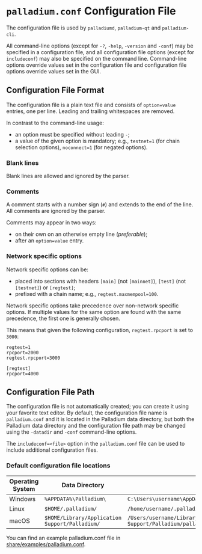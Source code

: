 # `palladium.conf` Configuration File

The configuration file is used by `palladiumd`, `palladium-qt` and `palladium-cli`.

All command-line options (except for `-?`, `-help`, `-version` and `-conf`) may be specified in a configuration file, and all configuration file options (except for `includeconf`) may also be specified on the command line. Command-line options override values set in the configuration file and configuration file options override values set in the GUI.

## Configuration File Format

The configuration file is a plain text file and consists of `option=value` entries, one per line. Leading and trailing whitespaces are removed.

In contrast to the command-line usage:
- an option must be specified without leading `-`;
- a value of the given option is mandatory; e.g., `testnet=1` (for chain selection options), `noconnect=1` (for negated options).

### Blank lines

Blank lines are allowed and ignored by the parser.

### Comments

A comment starts with a number sign (`#`) and extends to the end of the line. All comments are ignored by the parser.

Comments may appear in two ways:
- on their own on an otherwise empty line (_preferable_);
- after an `option=value` entry.

### Network specific options

Network specific options can be:
- placed into sections with headers `[main]` (not `[mainnet]`), `[test]` (not `[testnet]`) or `[regtest]`;
- prefixed with a chain name; e.g., `regtest.maxmempool=100`.

Network specific options take precedence over non-network specific options.
If multiple values for the same option are found with the same precedence, the
first one is generally chosen.

This means that given the following configuration, `regtest.rpcport` is set to `3000`:

```
regtest=1
rpcport=2000
regtest.rpcport=3000

[regtest]
rpcport=4000
```

## Configuration File Path

The configuration file is not automatically created; you can create it using your favorite text editor. By default, the configuration file name is `palladium.conf` and it is located in the Palladium data directory, but both the Palladium data directory and the configuration file path may be changed using the `-datadir` and `-conf` command-line options.

The `includeconf=<file>` option in the `palladium.conf` file can be used to include additional configuration files.

### Default configuration file locations

Operating System | Data Directory | Example Path
-- | -- | --
Windows | `%APPDATA%\Palladium\` | `C:\Users\username\AppData\Roaming\Palladium\palladium.conf`
Linux | `$HOME/.palladium/` | `/home/username/.palladium/palladium.conf`
macOS | `$HOME/Library/Application Support/Palladium/` | `/Users/username/Library/Application Support/Palladium/palladium.conf`

You can find an example palladium.conf file in [share/examples/palladium.conf](../share/examples/palladium.conf).
